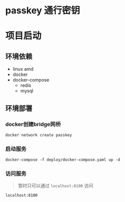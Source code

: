 # passkey 通行密钥

# 项目启动
## 环境依赖
- linux amd
- docker
- docker-compose
  - redis
  - mysql


## 环境部署
### docker创建bridge网桥
```shell
docker network create passkey
```

### 启动服务
```shell
docker-compose -f deploy/docker-compose.yaml up -d
```

### 访问服务
> 暂时只可以通过 `localhost:8100` 访问
```shell
localhost:8100
```

